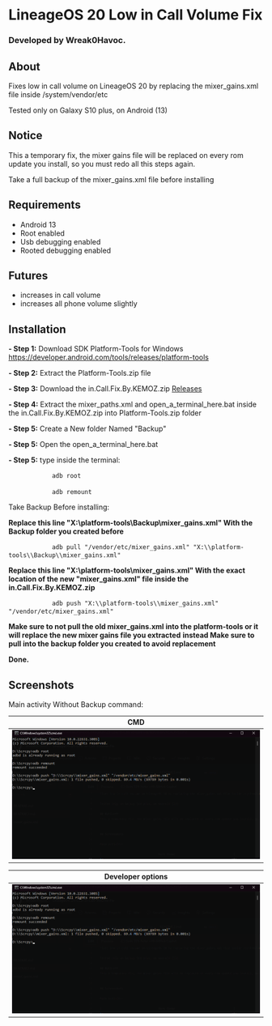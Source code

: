 # LineageOS 20 Low in Call Volume Fix

### Developed by Wreak0Havoc.

## About

Fixes low in call volume on LineageOS 20 by replacing the mixer_gains.xml file inside /system/vendor/etc

Tested only on Galaxy S10 plus, on Android (13)

## Notice
This a temporary fix, the mixer gains file will be replaced on every rom update you install, so you must redo all this steps again. 

Take a full backup of the mixer_gains.xml file before installing



## Requirements

- Android 13
- Root enabled
- Usb debugging enabled
- Rooted debugging enabled 

## Futures

- increases in call volume
- increases all phone volume slightly

## Installation

**- Step 1:**   Download SDK Platform-Tools for Windows https://developer.android.com/tools/releases/platform-tools

**- Step 2:**   Extract the Platform-Tools.zip file

**- Step 3:**   Download the in.Call.Fix.By.KEMOZ.zip [Releases](https://github.com/Wreak0Havoc/LineageOS-20-Low-in-Call-Volume-Fix/releases/tag/in.Call.Fix.By.KEMOZ)

**- Step 4:**   Extract the mixer_paths.xml and open_a_terminal_here.bat inside the in.Call.Fix.By.KEMOZ.zip into Platform-Tools.zip folder

**- Step 5:**   Create a New folder Named "Backup"

**- Step 5:**   Open the open_a_terminal_here.bat 

**- Step 5:**   type inside the terminal: 

                adb root 
                
                adb remount
                
  Take Backup Before installing:              
  
  **Replace this line **"X:\\platform-tools\\Backup\\mixer_gains.xml"** With the Backup folder you created before**              
                
                adb pull "/vendor/etc/mixer_gains.xml" "X:\\platform-tools\\Backup\\mixer_gains.xml"
  
  **Replace this line **"X:\\platform-tools\\mixer_gains.xml"** With the exact location of the new **"mixer_gains.xml"** file inside the in.Call.Fix.By.KEMOZ.zip**
  
                adb push "X:\\platform-tools\\mixer_gains.xml" "/vendor/etc/mixer_gains.xml"
      
                
**Make sure to not pull the old mixer_gains.xml into the platform-tools or it will replace the new mixer gains file you extracted**
**instead Make sure to pull into the backup folder you created to avoid replacement**

**Done.**
## Screenshots

Main activity Without Backup command:

|                                  CMD                                   |
|:-----------------------------------------------------------------------------:
| [<img src="Screenshot2024-02-04122807.png" width="1000"/>](Screenshot2024-02-04122807.png) 


|                                  Developer options                                 |
|:-----------------------------------------------------------------------------:
| [<img src="Screenshot2024-02-04122807.png" width="1000"/>](Screenshot2024-02-04122807.png) 
